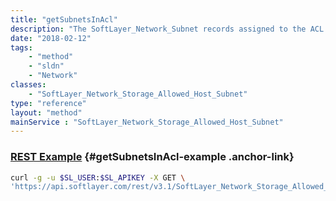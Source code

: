 ```yaml
---
title: "getSubnetsInAcl"
description: "The SoftLayer_Network_Subnet records assigned to the ACL for this allowed host."
date: "2018-02-12"
tags:
    - "method"
    - "sldn"
    - "Network"
classes:
    - "SoftLayer_Network_Storage_Allowed_Host_Subnet"
type: "reference"
layout: "method"
mainService : "SoftLayer_Network_Storage_Allowed_Host_Subnet"
---
```


### [REST Example](#getSubnetsInAcl-example) <a href="/article/rest/"><i class="fas fa-question"></i></a> {#getSubnetsInAcl-example .anchor-link} 
```bash
curl -g -u $SL_USER:$SL_APIKEY -X GET \
'https://api.softlayer.com/rest/v3.1/SoftLayer_Network_Storage_Allowed_Host_Subnet/{SoftLayer_Network_Storage_Allowed_Host_SubnetID}/getSubnetsInAcl'
```
